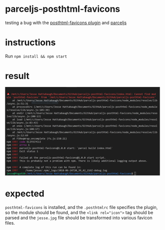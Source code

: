 # parceljs-posthtml-favicons
testing a bug with the [posthtml-favicons plugin](https://www.npmjs.com/package/posthtml-favicons) and [parceljs](https://parceljs.org/)

# instructions

Run `npm install && npm start`

# result

![error message](https://raw.githubusercontent.com/jessehattabaugh/parceljs-posthtml-favicons/master/issue.png)

# expected

`posthtml-favicons` is installed, and the `.posthtmlrc` file specifies the plugin, so the module should be found, and the `<link rel="icon">` tag should be parsed and the `jesse.jpg` file should be transformed into various favicon files. 